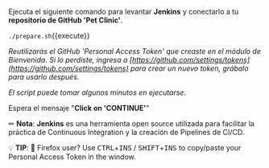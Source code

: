 Ejecuta el siguiente comando para levantar **Jenkins** y conectarlo a tu **repositorio de GitHub 'Pet Clinic'**. 

  `./prepare.sh`{{execute}}

*Reutilizarás el GitHub 'Personal Access Token' que creaste en el módulo de Bienvenida. Si lo perdiste, ingresa a 
[https://github.com/settings/tokens](https://github.com/settings/tokens) para crear un nuevo token, grábalo para usarlo después.*

*El script puede tomar algunos minutos en ejecutarse.*

Espera el mensaje "**Click on 'CONTINUE'**"

✏ **Nota**: **Jenkins** es una herramienta open source utilizada para facilitar la práctica de Continuous Integration y la creación de Pipelines de CI/CD.

💡 **TIP**: 🦊 Firefox user? Use <kbd>CTRL</kbd>+<kbd>INS</kbd> /
<kbd>SHIFT</kbd>+<kbd>INS</kbd> to copy/paste your Personal Access Token in the
window.
